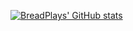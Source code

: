 [![BreadPlays' GitHub stats](https://github-readme-stats.vercel.app/api?username=breadplays&theme=dracula)](https://github.com/anuraghazra/github-readme-stats)
